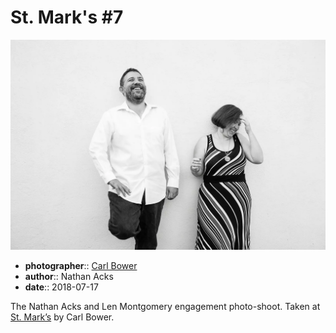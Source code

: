 # St. Mark's \#7

![Nathan and Len standing in front of a white wall](assets/2018-07-17-set-2-st-marks-07.webp)

* **photographer**:: [Carl Bower](https://carlbowerphotos.com)
* **author**:: Nathan Acks
* **date**:: 2018-07-17

The Nathan Acks and Len Montgomery engagement photo-shoot. Taken at [St. Mark’s](http://www.stmarkscoffeehouse.com) by Carl Bower.
